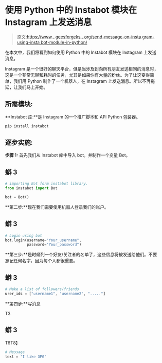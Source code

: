 # 使用 Python 中的 Instabot 模块在 Instagram 上发送消息

> 原文:[https://www . geesforgeks . org/send-message-on-insta gram-using-insta bot-module-in-python/](https://www.geeksforgeeks.org/send-message-on-instagram-using-instabot-module-in-python/)

在本文中，我们将看到如何使用 Python 中的 Instabot 模块在 Instagram 上发送消息。

Instagram 是一个很好的聊天平台，但是当涉及到向所有朋友发送相同的消息时，这是一个非常无聊和耗时的任务，尤其是如果你有大量的粉丝。为了让这变得简单，我们用 Python 制作了一个机器人，在 Instagram 上发送消息。所以不再拖延，让我们马上开始。

## 所需模块:

**Instabot 库:**是 Instagram 的一个推广脚本和 API Python 包装器。

```py
pip install instabot
```

## 逐步实施:

**步骤 1:** 首先我们从 Instabot 库中导入 bot，并制作一个变量 Bot。

## 蟒 3

```py
# importing Bot form instabot library.
from instabot import Bot

bot = Bot()
```

**第二步:**现在我们需要使用机器人登录我们的账户。

## 蟒 3

```py
# Login using bot
bot.login(username="Your_username",
          password="Your_password")
```

**第三步:**是时候列一个好友/关注者的名单了，这些信息将被发送给他们。不要忘记任何名字，因为每个人都很重要。

## 蟒 3

```py
# Make a list of followers/friends
urer_ids = ["username1", "username2", "....."]
```

**第四步:**写消息

T3

## 蟒 3

T6T8】

```py
# Message
text = "I like GFG"
```